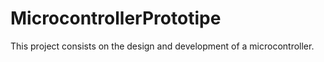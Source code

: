 # MicrocontrollerPrototipe
This project consists on the design and development of a microcontroller.
